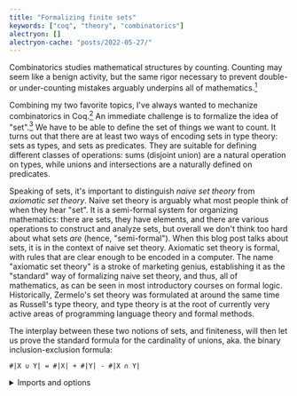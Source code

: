 ```yaml
---
title: "Formalizing finite sets"
keywords: ["coq", "theory", "combinatorics"]
alectryon: []
alectryon-cache: "posts/2022-05-27/"
---
```


Combinatorics studies mathematical structures by counting. Counting may seem like
a benign activity, but the same rigor necessary to prevent double- or under-counting
mistakes arguably underpins all of mathematics.[^undercount]

[^undercount]: Ironically, when making restaurant reservations, I still
  occasionally forget to count myself.

Combining my two favorite topics, I've always wanted to mechanize combinatorics
in Coq.[^bijou]
An immediate challenge is to formalize the idea of "set".[^settheory] We have
to be able to define the set of things we want to count. It turns out that
there are at least two ways of encoding sets in type theory: sets as
types, and sets as predicates. They are suitable for defining different classes
of operations: sums (disjoint union) are a natural operation on types, while
unions and intersections are a naturally defined on predicates.

[^bijou]: The code from this post is part of this project I've started
  [here][bijou]. Also check out Brent Yorgey's thesis:
  [*Combinatorial Species and Labelled Structures*][yorgey] (2014).

[bijou]: https://gitlab.com/lysxia/bijou

[yorgey]: http://ozark.hendrix.edu/~yorgey/pub/thesis.pdf

[^settheory]:
  Speaking of sets, it's important to distinguish *naive set theory* from *axiomatic
  set theory*.
  Naive set theory is arguably what most people think of when they hear "set".
  It is a semi-formal system for organizing mathematics: there are sets,
  they have elements, and there are various operations to construct and analyze
  sets, but overall we don't think too hard about what sets *are* (hence,
  "semi-formal"). When this blog post talks about sets, it is in the context of
  naive set theory. Axiomatic set theory is formal, with rules that are clear
  enough to be encoded in a computer. The name "axiomatic set theory" is
  a stroke of marketing genius, establishing it as the "standard" way of
  formalizing naive set theory,  and thus, all of mathematics, as can be seen
  in most introductory courses on formal logic. Historically, Zermelo's set
  theory was formulated at around the same time as Russell's type theory,
  and type theory is at the root of currently very active areas of programming
  language theory and formal methods.

The interplay between these two notions of sets, and finiteness, will then let
us prove the standard formula for the cardinality of unions, aka. the binary
inclusion-exclusion formula:

```
#|X ∪ Y| = #|X| + #|Y| - #|X ∩ Y|
```

<details>
  <summary>Imports and options</summary>
```alectryon
From Coq Require Import ssreflect ssrbool.

Set Implicit Arguments.
```
</details>

= Sets as types

The obvious starting point is to view a type as the set of its inhabitants.

How do we count its inhabitants?
We will say that a set `A` has cardinality `n` if there is a bijection between
`A` and the set `{0 .. n-1}` of natural numbers between `0` and `n-1`.

== Bijections

A bijection is a standard way to represent a one-to-one correspondence
between two sets, with a pair of inverse functions.
We define the type `bijection A B` as a record containing the two functions
and a proof of their inverse relationship.

```alectryon
Record is_bijection {A B} (to : A -> B) (from : B -> A) : Prop :=
  { from_to : forall a, from (to a) = a
  ; to_from : forall b, to (from b) = b }.

Record bijection (A B : Type) : Type :=
  { bij_to : A -> B
  ; bij_from : B -> A
  ; bij_is_bijection :> is_bijection bij_to bij_from }.

Infix "<-->" := bijection (at level 90) : type_scope.
```

We say that `A` and `B` are isomorphic when there exists a bijection between
`A` and `B`. Isomorphism is an equivalence relation: reflexive, symmetric,
transitive.[^groupoid]

[^groupoid]: Bijections actually form a groupoid (a "proof-relevant equivalence relation").

```alectryon
Definition bijection_refl {A} : A <--> A.
Admitted. (* Easy exercise *)

Definition bijection_sym {A B} : (A <--> B) -> (B <--> A).
Admitted. (* Easy exercise *)

Definition bijection_trans {A B C} : (A <--> B) -> (B <--> C) -> (A <--> C).
Admitted. (* Easy exercise *)

Infix ">>>" := bijection_trans (at level 40).
```

== Finite sets

Our "bijective" definition of cardinality shall rely on a primitive,
canonical family of finite types `{0 .. n-1}` that is taken for granted.
We can define them as the following sigma type, using the familiar set
comprehension notation, also known as [`ordinal` in *math-comp*][ordinal]:

[ordinal]: https://math-comp.github.io/htmldoc/mathcomp.ssreflect.fintype.html#ordinal

```alectryon
Definition fin (n : nat) : Type := { p | p < n }.
```

An inhabitant of `fin n` is a pair of a `p : nat` and
a proof object of `p < n`. Such proofs objects are unique for a given
`p` and `n`, so the first component uniquely determines the second component,
and `fin n` does have exactly `n` inhabitants.[^ordinal]

[^ordinal]:
    We could also have defined `fin` as the inductive type of bounded naturals,
    which is named `Fin.t` in the standard library. Anecdotal experience suggests
    that the sigma type is more beginner-friendly. But past a certain level
    of familiarity, I think they are completely interchangeable.

    ```alectryon
    Inductive fin' : nat -> Type :=
    | F0 : fin' 1
    | FS : forall n, fin' n -> fin' (S n).
    ```

    The definition of `fin` as a sigma type relies on details of the definition of
    the order relation `_ < _`. Other definitions may allow the proposition `p < n`
    to be inhabited by multiple proof objects, causing `fin n` to have "more" than
    `n` inhabitants unless they are collapsed by proof irrelevance.

=== Finiteness

We can now say that a type `A` has cardinality `n` if there is a bijection
between `A` and `fin n`, *i.e.*, there is an inhabitant of `A <--> fin n`.
Note that this only defines finite cardinalities, which is fine for doing
finite combinatorics. Infinity is really weird so let's not think about it.

As a sanity check, you can verify the cardinalities of the usual suspects,
`bool`, `unit`, and `Empty_set`.

```alectryon
Definition bijection_bool : bool <--> fin 2.
Admitted. (* Easy exercise *)

Definition bijection_unit : unit <--> fin 1.
Admitted. (* Easy exercise *)

Definition bijection_Empty_set : Empty_set <--> fin 0.
Admitted. (* Easy exercise *)
```

A type `A` is finite when it has some cardinality `n : nat`.
When speaking informally, it's common to view finiteness as a property,
a thing that a set either *is* or *is not*. To prove finiteness
is merely to exhibit the relevant data: a number to be the cardinality,
and an associated bijection (which we call an *enumeration* of `A`,
`enum` for short).
Hence we formalize "finiteness" as the type of that data.

```alectryon
Record is_finite (A : Type) : Type :=
  { card : nat
  ; enum : A <--> fin card }.
```

Further bundling `is_finite A` proofs with their associated set `A`, we obtain
a concept aptly named "finite type".[^mathcompfintype] A finite type is a type `A` paired with
a proof of `is_finite A`.

[^mathcompfintype]: *math-comp* has a different but equivalent definition of [`fintype`][mcft].

[mcft]: https://math-comp.github.io/htmldoc/mathcomp.ssreflect.fintype.html

```alectryon
Record finite_type : Type :=
  { ft_type :> Type
  ; ft_is_finite :> is_finite ft_type }.
```

We leverage coercions (indicated by `:>`) to lighten the notation of
expressions involving `finite_type`.

The first coercion `ft_type` lets us use a `finite_type` as a `Type`.
So if `E : finite_type`, we can write the judgement that
"`e` is an element of `E`" as `e : E`, which implicitly expands to
the more cumbersome `e : ft_type E`.

Similarly, the second coercion `ft_is_finite` lets us access
the evidence of finiteness without naming that field. In particular,
we can write the cardinality of `E : finite_type` as `card E`,
as if `card` were a proper field of `E` rather than the nested record it
actually belongs to. This is a convenient mechanism for overloading,
letting us reuse the name `card`(inality) even though records technically
cannot have fields with the same name.
With that, we define `#|A|` as sugar for `card A`:

```alectryon
Notation "'#|' A '|'" := (card A).
```


<details>
<summary>Some notation boilerplate</summary>

```alectryon
Declare Scope fintype_scope.
Delimit Scope fintype_scope with fintype.
Bind Scope fintype_scope with finite_type.
```
</details>

=== Uniqueness of cardinality

The phrase "cardinality of a set" suggests that cardinality is an inherent
property of sets. But now we've defined "finite type" essentially as a tuple
where the cardinality is just one component. What's to prevent us from
putting a different number there, for the same underlying type?

We can prove that this cannot happen. Cardinality is unique: any two finiteness
proofs for the same type must yield the same cardinality.

(The proof is a little tedious and technical.)

```alectryon
Theorem card_unique {A} (F1 F2 : is_finite A) : card F1 = card F2.
Admitted. (* Intermediate exercise *)
```

A slightly more general result is that isomorphic types (*i.e.*, related by
a bijection) have the same cardinality. It can first be proved
in terms of `is_finite`, from which a corollary in terms of `finite_type`
follows.

```alectryon
Theorem card_bijection {A B} (FA : is_finite A) (FB : is_finite B)
  : (A <--> B) -> card FA = card FB.
Admitted. (* Like card_unique *)

Theorem card_bijection_finite_type {A B : finite_type}
  : (A <--> B) -> #|A| = #|B|.
Proof.
  apply card_bijection.
Qed.
```

The converse is also true and useful: two types with the same cardinality are
isomorphic.

```alectryon
Theorem bijection_card {A B} (FA : is_finite A) (FB : is_finite B)
  : card FA = card FB -> (A <--> B).
Admitted. (* Easy exercise *)

Theorem bijection_card_finite_type {A B : finite_type}
  : #|A| = #|B| -> (A <--> B).
Proof.
  apply bijection_card.
Qed.
```

== Operations on finite sets

=== Sum

The sum of sets is also known as the disjoint union.

```coq
Inductive sum (A B : Type) : Type :=
| inl : A -> A + B
| inr : B -> A + B
where "A + B" := (sum A B) : type_scope.
```

`sum` is a binary operation on types. We must work to
make it an operation on finite types.

There is a bijection between `fin n + fin m` (sum of sets)
and `fin (n + m)` (sum of nats).

```alectryon
Definition bijection_sum_fin {n m} : fin n + fin m <--> fin (n + m).
Admitted. (* Intermediate exercise *)
```

The sum is a bifunctor.

```alectryon
Definition bijection_sum {A A' B B'}
  : (A <--> B) -> (A' <--> B') -> (A + A' <--> B + B').
Admitted. (* Easy exercise *)
```

Combining those facts, we can prove that the sum of two finite sets is finite (`finite_sum`),
and the cardinality of the sum is the sum of the cardinalities (`card_sum`).

```alectryon
Definition is_finite_sum {A B} (FA : is_finite A) (FB : is_finite B)
  : is_finite (A + B) :=
  {| card := #|FA| + #|FB|
  ;  enum := bijection_sum (enum FA) (enum FB) >>> bijection_sum_fin |}.

Definition finite_sum (A B : finite_type) : finite_type :=
  {| ft_type := A + B ; ft_is_finite := is_finite_sum A B |}.

Infix "+" := finite_sum : fintype_scope.
```

```alectryon
Theorem card_sum {A B : finite_type} : #|(A + B)%fintype| = #|A| + #|B|.
Proof.
  reflexivity.
Qed.
```

=== Product

The cartesian product has structure dual to the sum.

```coq
Inductive prod (A B : Type) : Type :=
| pair : A -> B -> A * B
where "A * B" := (prod A B) : type_scope.
```

- There is a bijection `fin n * fin m <--> fin (n * m)`.
- The product is a bifunctor.
- The product of finite sets is finite.
- The cardinality of the product is the product of the cardinalities.

<details>
  <summary>Coq code</summary>
```alectryon
Definition bijection_prod_fin {n m} : fin n * fin m <--> fin (n * m).
Admitted. (* Intermediate exercise *)

Definition bijection_prod {A A' B B'}
  : (A <--> B) -> (A' <--> B') -> (A * A' <--> B * B').
Admitted. (* Easy exercise *)

Definition is_finite_prod {A B} (FA : is_finite A) (FB : is_finite B)
  : is_finite (A * B) :=
  {| card := #|FA| * #|FB|
  ;  enum := bijection_prod (enum FA) (enum FB) >>> bijection_prod_fin |}.

Definition finite_prod (A B : finite_type) : finite_type :=
  {| ft_type := A * B ; ft_is_finite := is_finite_prod A B |}.

Infix "*" := finite_prod : fintype_scope.

Theorem card_prod {A B : finite_type} : #|(A * B)%fintype| = #|A| * #|B|.
Proof.
  reflexivity.
Qed.
```
</details>

= Sets as predicates

Two other common operations on sets are union and intersection.
However, those operations don't fit in the view of sets as types.
While set membership `x ∈ X` is a proposition, type inhabitation `x : X` is
a judgement, which is a completely different thing,[^judge] so we need a different
approach.

[^judge]: ... if you know what those words mean.

The idea of set membership `x ∈ X` as a proposition presumes that `x`
and `X` are entities that exist independently of each other. This suggests
that there is some "universe" that elements `x` live in, and the
sets `X` under consideration are subsets of that same universe.
We represent the universe by a type `A`, and sets (*i.e.*, "subsets of the universe")
by predicates on `A`.

```alectryon
Definition set_of (A : Type) := (A -> bool).
```

Hence, if `x : A` is an element of the universe, and `X : set A` is a set
(subset of the universe), we will denote set membership `x ∈ X` simply as `X x`
(`x` satisfies the predicate `X`).

Those predicates are boolean, *i.e.*, decidable. This is necessary in several
constructions and proofs here, notably to prove that the union or intersection
of finite sets is finite. We rely on a coercion to implicitly convert booleans
to `Prop`: `is_true : bool >-> Prop`, which is exported by `ssreflect`.

== Union, intersection, complement

Those common set operations correspond to the usual logical connectives.

```alectryon
Section Operations.

Context {A : Type}.

Definition union' (X Y : set_of A) : set_of A := fun a => X a || Y a.
Definition intersection' (X Y : set_of A) : set_of A := fun a => X a && Y a.
Definition complement' (X : set_of A) : set_of A := fun a => negb (X a).

End Operations.
```

Define the familiar infix notation for union and intersection.

```alectryon
Declare Scope set_of_scope.
Delimit Scope set_of_scope with set_of.
Bind Scope set_of_scope with set_of.

Infix "∪" := union' (at level 40) : set_of_scope.
Infix "∩" := intersection' (at level 40) : set_of_scope.
```

== Finiteness

Again, we will characterize finite sets using bijections to `fin n`.
We first transform the set `X` into a type `to_type X`, so we can form
the type of bijections `to_type X <--> fin n`. Like `fin`, we define
`to_type A` as a sigma type. Thanks to the predicate `X` being boolean,
there is at most one proof `p : X a` for each `a`, so the type
`{ a : A | X a }` has exactly one inhabitant for each inhabitant `a : A`
satisfying `X a`.

```alectryon
Definition to_type {A : Type} (X : set_of A) : Type := { a : A | X a }.

Coercion to_type : set_of >-> Sortclass.
```

We obtain a notion of finite set by imitating the structure of `finite_type`.
The set-as-predicate `X` is finite if the set-as-type `to_type X` is finite.

```alectryon
Record finite_set_of (A : Type) : Type :=
  { elem_of :> set_of A
  ; fso_is_finite :> is_finite (to_type elem_of)
  }.
```

Similarly, a `finite_type_of` can be coerced to a `finite_type`.

```alectryon
Definition to_finite_type {A} (X : finite_set_of A) : finite_type :=
  {| ft_type := elem_of X
  ;  ft_is_finite := X |}.

Coercion to_finite_type : finite_set_of >-> finite_type.
```

== Finite unions and intersections

We then prove that the union and intersection of finite sets are finite.
This is actually fairly challenging, since proving finiteness means to
calculate the cardinality of the set and to construct the associated
bijection. Unlike sum and product, there is no simple formula for the
cardinality of union and intersection. One candidate may seem to be the binary
inclusion-exclusion formula:

```
#|X ∪ Y| = #|X| + #|Y| - #|X ∩ Y|
```

But that only gives the cardinality of the union in terms of the intersection,
or vice versa, and we don't know either yet.

Rather than constructing the bijections directly, we decompose the proof.
The intuition is that `X ∪ Y` and `X ∩ Y` can easily be "bounded" by known
finite sets, namely `X + Y` and `X` respectively. By "bounded", we mean that
there is an injection from one set to the other.

The standard definition of injectivity is via an implication
`f x = f y -> x = y`. However, a better definition for our purposes
comes from a one-sided inverse property: a function `f : A -> B` is
a section if there exists another function `g : B -> A` (called a retraction)
such that `g (f x) = x`.
Every section is an injection, but the converse requires the law of excluded
middle.

```alectryon
Record is_section {A B} (to : A -> B) (from : B -> A) : Prop :=
  { s_from_to : forall a, from (to a) = a }.

Record section (A B : Type) : Type :=
  { s_from : A -> B
  ; s_to : B -> A
  ; s_is_section : is_section s_from s_to }.
```

The point is that, given a section to a finite set, `section A (fin n)`,
we can construct a bijection `A <--> fin m` for some `m`, that is smaller than
`n`. We formalize this result with a proof-relevant sigma type.

```alectryon
Definition section_bijection (A : Type) (n : nat)
  : section A (fin n) -> { m & A <--> fin m }.
Admitted. (* Hard exercise *)
```

This construction is rather involved. It is much more general than when we
were looking specifically at union and intersection, but at the same time it
is easier to come up with as it abstracts away the distracting details of those
operations.

Now there is a section from `X ∪ Y` to `X + Y`,
and from `X ∩ Y` to `X`.

```alectryon
Definition section_union {A} (X Y : set_of A)
  : section (X ∪ Y)%set_of (X + Y).
Admitted. (* Easy exercise *)

Definition section_intersection {A} (X Y : set_of A)
  : section (X ∩ Y)%set_of X.
Admitted. (* Easy exercise *)
```

We can then rely on the finiteness of `X` and `X + Y` to extend those
sections to `fin n` for some `n` via the following theorem:

```alectryon
Theorem section_extend (A B C : Type)
  : section A B -> (B <--> C) -> section A C.
Admitted. (* Easy exercise *)

Definition section_union' {A} (X Y : finite_set_of A)
  : section (X ∪ Y)%set_of (fin (#|X| + #|Y|)).
Proof.
  eapply section_extend.
  - apply section_union.
  - apply is_finite_sum.
Qed.

Definition section_intersection' {A} (X Y : finite_set_of A)
  : section (X ∩ Y)%set_of (fin #|X|).
Proof.
  eapply section_extend.
  - apply section_intersection.
  - apply enum.
Qed.
```

Finally, by `section_bijection`, we obtain finiteness proofs of `union'` and
`intersection'`, which let us define `union` and `intersection` properly as operations
on finite sets.


```alectryon
Theorem is_finite_union {A} {X Y : set_of A}
    (FX : is_finite X) (FY : is_finite Y)
  : is_finite (X ∪ Y)%set_of.
Proof.
  refine {| enum := projT2 (section_bijection _) |}.
  eapply (section_extend (B := X + Y)%type).
  - apply section_union.
  - apply (is_finite_sum FX FY).
Qed.

Theorem is_finite_intersection {A} {X Y : set_of A}
    (FX : is_finite X) (FY : is_finite Y)
  : is_finite (X ∩ Y)%set_of.
Proof.
  refine {| enum := projT2 (section_bijection _) |}.
  eapply section_extend.
  - apply section_intersection.
  - apply (enum FX).
Qed.

Definition union {A} (X Y : finite_set_of A) : finite_set_of A :=
  {| fso_is_finite := is_finite_union X Y |}.

Definition intersection {A} (X Y : finite_set_of A) : finite_set_of A :=
  {| fso_is_finite := is_finite_intersection X Y |}.
```

```alectryon
Declare Scope fso_scope.
Delimit Scope fso_scope with fso.
Bind Scope fso_scope with finite_set_of.

Infix "∪" := union (at level 40) : fso_scope.
Infix "∩" := intersection (at level 40) : fso_scope.
```

Hereafter, `∪` and `∩` will denote finite unions and intersections.

```alectryon
#[local] Open Scope fso_scope.
```

= Inclusion-exclusion

```
#|X ∪ Y| = #|X| + #|Y| - #|X ∩ Y|
```

To prove that formula, it's probably not a good idea to look at how `∪` and `∩`
compute their cardinalities. A better idea is to construct a bijection, which
implies an equality of cardinalities by `card_bijection`.

To start, subtractions are bad, so we rewrite the goal:

```
#|X ∪ Y| + #|X ∩ Y| = #|X| + #|Y|
```

Now we look for a bijection `(X ∪ Y) + (X ∩ Y) <--> X + Y`.
It gets a bit tricky because of the dependent types.

```alectryon
Definition inclusion_exclusion_bijection {A} (X Y : finite_set_of A)
  : (X ∪ Y)%set_of + (X ∩ Y)%set_of <--> X + Y.
Admitted. (* Hard exercise *)
```

Isomorphic sets have the same cardinality (by theorem `card_bijection_finite_type`).
The resulting equation simplifies to the binary inclusion-exclusion identity,
because `#|A + B|` equals `#|A| + #|B|` definitionally.
So the proof consists simply of applying that theorem with the above bijection.

```alectryon
Theorem inclusion_exclusion {A} (X Y : finite_set_of A)
  : #|X ∪ Y| + #|X ∩ Y| = #|X| + #|Y|.
Proof.
  apply (@card_bijection_finite_type ((X ∪ Y) + (X ∩ Y)) (X + Y)).
  apply inclusion_exclusion_bijection.
Qed.
```

Conclusion
==========

To formalize mathematics, it's often useful to revisit our preconceptions about
fundamental concepts. To carry out even basic combinatorics in type theory, it's
useful to distinguish two views of the naive notion of set.

For example, when we say "union", we really mean one of two things depending on
the context. Either the sets are obviously disjoint, so we really mean "sum":
this corresponds to viewing sets as types. Or we implicitly know that the two
sets contain the same "type" of elements a priori, so the overlap is something
we have to worry about explicitly: this corresponds to viewing sets as
predicates on a given universe.
